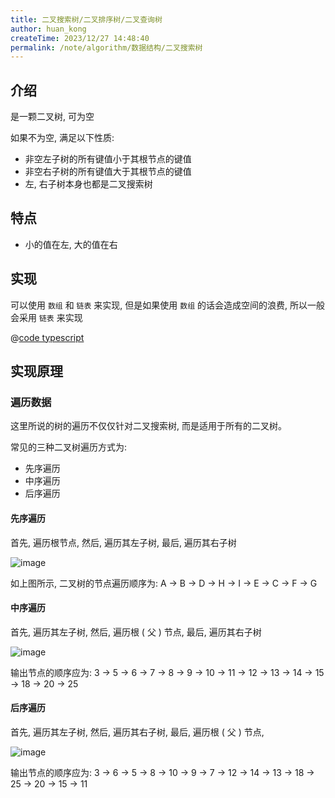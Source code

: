 ```yaml
---
title: 二叉搜索树/二叉排序树/二叉查询树
author: huan_kong
createTime: 2023/12/27 14:48:40
permalink: /note/algorithm/数据结构/二叉搜索树
---
```


## 介绍

是一颗二叉树, 可为空

如果不为空, 满足以下性质:

- 非空左子树的所有键值小于其根节点的键值
- 非空右子树的所有键值大于其根节点的键值
- 左, 右子树本身也都是二叉搜索树

## 特点

- 小的值在左, 大的值在右

## 实现

可以使用 `数组` 和 `链表` 来实现, 但是如果使用 `数组` 的话会造成空间的浪费, 所以一般会采用 `链表` 来实现

@[code typescript](./二叉搜索树.ts)

## 实现原理

### 遍历数据

这里所说的树的遍历不仅仅针对二叉搜索树, 而是适用于所有的二叉树。

常见的三种二叉树遍历方式为:

- 先序遍历
- 中序遍历
- 后序遍历

#### 先序遍历

首先, 遍历根节点, 然后, 遍历其左子树, 最后, 遍历其右子树

![image](https://img.huankong.top/i/2023/12/22/658536038b42f.png)

如上图所示, 二叉树的节点遍历顺序为: A -> B -> D -> H -> I -> E -> C -> F -> G

#### 中序遍历

首先, 遍历其左子树, 然后, 遍历根 ( 父 ) 节点, 最后, 遍历其右子树

![image](https://img.huankong.top/i/2023/12/22/65853628e2652.png)

输出节点的顺序应为: 3 -> 5 -> 6 -> 7 -> 8 -> 9 -> 10 -> 11 -> 12 -> 13 -> 14 -> 15 -> 18 -> 20 -> 25

#### 后序遍历

首先, 遍历其左子树, 然后, 遍历其右子树, 最后, 遍历根 ( 父 ) 节点,

![image](https://img.huankong.top/i/2023/12/22/6585361fa97c8.png)

输出节点的顺序应为: 3 -> 6 -> 5 -> 8 -> 10 -> 9 -> 7 -> 12 -> 14 -> 13 -> 18 -> 25 -> 20 -> 15 -> 11
